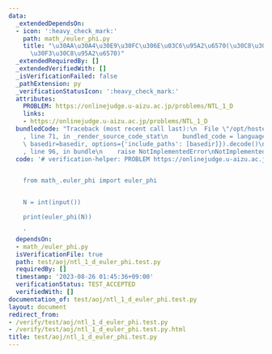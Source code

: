 ```yaml
---
data:
  _extendedDependsOn:
  - icon: ':heavy_check_mark:'
    path: math_/euler_phi.py
    title: "\u30AA\u30A4\u30E9\u30FC\u306E\u03C6\u95A2\u6570(\u30C8\u30FC\u30B7\u30A7\
      \u30F3\u30C8\u95A2\u6570)"
  _extendedRequiredBy: []
  _extendedVerifiedWith: []
  _isVerificationFailed: false
  _pathExtension: py
  _verificationStatusIcon: ':heavy_check_mark:'
  attributes:
    PROBLEM: https://onlinejudge.u-aizu.ac.jp/problems/NTL_1_D
    links:
    - https://onlinejudge.u-aizu.ac.jp/problems/NTL_1_D
  bundledCode: "Traceback (most recent call last):\n  File \"/opt/hostedtoolcache/PyPy/3.10.13/x64/lib/pypy3.10/site-packages/onlinejudge_verify/documentation/build.py\"\
    , line 71, in _render_source_code_stat\n    bundled_code = language.bundle(stat.path,\
    \ basedir=basedir, options={'include_paths': [basedir]}).decode()\n  File \"/opt/hostedtoolcache/PyPy/3.10.13/x64/lib/pypy3.10/site-packages/onlinejudge_verify/languages/python.py\"\
    , line 96, in bundle\n    raise NotImplementedError\nNotImplementedError\n"
  code: '# verification-helper: PROBLEM https://onlinejudge.u-aizu.ac.jp/problems/NTL_1_D


    from math_.euler_phi import euler_phi


    N = int(input())

    print(euler_phi(N))

    '
  dependsOn:
  - math_/euler_phi.py
  isVerificationFile: true
  path: test/aoj/ntl_1_d_euler_phi.test.py
  requiredBy: []
  timestamp: '2023-08-26 01:45:36+09:00'
  verificationStatus: TEST_ACCEPTED
  verifiedWith: []
documentation_of: test/aoj/ntl_1_d_euler_phi.test.py
layout: document
redirect_from:
- /verify/test/aoj/ntl_1_d_euler_phi.test.py
- /verify/test/aoj/ntl_1_d_euler_phi.test.py.html
title: test/aoj/ntl_1_d_euler_phi.test.py
---
```

